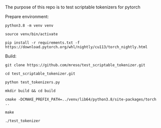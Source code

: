 
The purpose of this repo is to test scriptable tokenizers for pytorch

Prepare environment:

    python3.8 -m venv venv

    source venv/bin/activate

    pip install -r requirements.txt -f https://download.pytorch.org/whl/nightly/cu113/torch_nightly.html

Build:

    git clone https://github.com/mreso/test_scriptable_tokenizer.git

    cd test_scriptable_tokenizer.git

    python test_tokenizers.py

    mkdir build && cd build

    cmake -DCMAKE_PREFIX_PATH=../venv/lib64/python3.8/site-packages/torch ..

    make

    ./test_tokenizer


